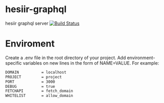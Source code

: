 # hesiir-graphql
hesiir graphql server [![Build Status](https://travis-ci.org/Hesiir/hesiir-graphql.svg?branch=apollo-graphql-server)](https://travis-ci.org/Hesiir/hesiir-graphql)

# Enviroment

Create a .env file in the root directory of your project. Add environment-specific variables on new lines in the form of NAME=VALUE. For example:

```bash
DOMAIN          = localhost
PROJECT         = project
PORT            = 3000
DEBUG           = true
FETCHAPI        = fetch_domain
WHITELIST       = allow_domain
```
